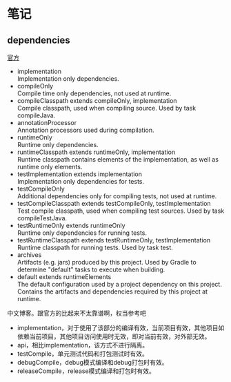 # 笔记

## dependencies

[官方](https://docs.gradle.org/current/userguide/java_plugin.html)
- implementation  
Implementation only dependencies.
- compileOnly  
Compile time only dependencies, not used at runtime.
- compileClasspath extends compileOnly, implementation  
Compile classpath, used when compiling source. Used by task compileJava.
- annotationProcessor  
Annotation processors used during compilation.
- runtimeOnly  
Runtime only dependencies.
- runtimeClasspath extends runtimeOnly, implementation  
Runtime classpath contains elements of the implementation, as well as runtime only elements.
- testImplementation extends implementation  
Implementation only dependencies for tests.
- testCompileOnly  
Additional dependencies only for compiling tests, not used at runtime.
- testCompileClasspath extends testCompileOnly, testImplementation  
Test compile classpath, used when compiling test sources. Used by task compileTestJava.
- testRuntimeOnly extends runtimeOnly  
Runtime only dependencies for running tests.
- testRuntimeClasspath extends testRuntimeOnly, testImplementation  
Runtime classpath for running tests. Used by task test.
- archives  
Artifacts (e.g. jars) produced by this project. Used by Gradle to determine "default" tasks to execute when building.
- default extends runtimeElements  
The default configuration used by a project dependency on this project. Contains the artifacts and dependencies required by this project at runtime.

中文博客。跟官方的比起来不太靠谱啊，权当参考吧
- implementation，对于使用了该部分的编译有效，当前项目有效，其他项目如依赖当前项目，其他项目访问使用时无效，即对当前有效，对外部无效。
- api，相比implementation，该方式不进行隔离。
- testCompile，单元测试代码和打包测试时有效。
- debugCompile，debug模式编译和debug打包时有效。
- releaseCompile，release模式编译和打包时有效。
